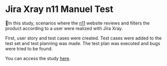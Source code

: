 # Jira Xray n11 Manuel Test

📌In this study, scenarios where the [n11](https://www.n11.com/?gclsrc=aw.ds&gclid=EAIaIQobChMI4JeM0JTrgQMVNVyRBR329w0OEAAYASAAEgIws_D_BwE) website reviews and filters the product according to a user were realized with Jira Xray.

First, user story and test cases were created. Test cases were added to the test set and test planning was made. The test plan was executed and bugs were tried to be found.

You can access the study [here](https://ebrujira.atlassian.net/jira/software/c/projects/N11PROJ/boards/4).
